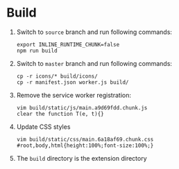 # Build

1. Switch to `source` branch and run following commands:

    ```
    export INLINE_RUNTIME_CHUNK=false
    npm run build
    ```

2. Switch to `master` branch and run following commands:

    ```
    cp -r icons/* build/icons/
    cp -r manifest.json worker.js build/
    ```

3. Remove the service worker registration:

    ```
    vim build/static/js/main.a9d69fdd.chunk.js
    clear the function T(e, t){}
    ```

4. Update CSS styles

    ```
    vim build/static/css/main.6a18af69.chunk.css
    #root,body,html{height:100%;font-size:100%;}
    ```

5. The `build` directory is the extension directory
